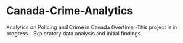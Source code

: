 # Canada-Crime-Analytics
Analytics on Policing and Crime in Canada Overtime
-This project is in progress.-
Exploratory data analysis and initial findings
